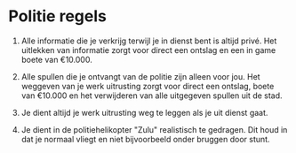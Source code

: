 # Politie regels

1. Alle informatie die je verkrijg terwijl je in dienst bent is altijd privé. Het uitlekken van informatie zorgt voor direct een ontslag en een in game boete van €10.000.

1. Alle spullen die je ontvangt van de politie zijn alleen voor jou. Het weggeven van je werk uitrusting zorgt voor direct een ontslag, boete van €10.000 en het verwijderen van alle uitgegeven spullen uit de stad.

1. Je dient altijd je werk uitrusting weg te leggen als je uit dienst gaat.

1. Je dient in de politiehelikopter "Zulu" realistisch te gedragen. Dit houd in dat je normaal vliegt en niet bijvoorbeeld onder bruggen door stunt.
